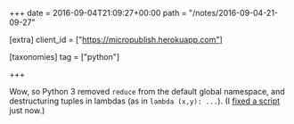 +++
date = 2016-09-04T21:09:27+00:00
path = "/notes/2016-09-04-21-09-27"

[extra]
client_id = ["https://micropublish.herokuapp.com"]

[taxonomies]
tag = ["python"]

+++

<p>Wow, so Python 3 removed <code>reduce</code> from the default global namespace, and destructuring tuples in lambdas (as in <code>lambda (x,y): ...</code>). (I <a href="https://github.com/myfreeweb/dotfiles/commit/1f13c1b87a79ce53e92a0b996bd8f1e4b1f47266">fixed a script</a> just now.)</p>